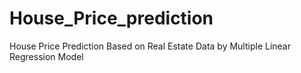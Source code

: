 # House_Price_prediction
House Price Prediction Based on Real Estate Data by Multiple Linear Regression Model
